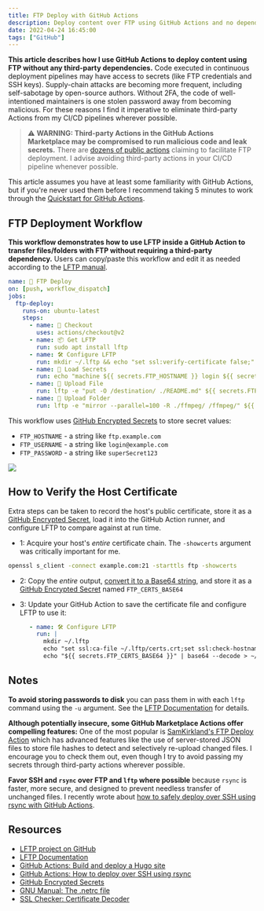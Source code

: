 ```yaml
---
title: FTP Deploy with GitHub Actions
description: Deploy content over FTP using GitHub Actions and no dependencies
date: 2022-04-24 16:45:00
tags: ["GitHub"]
---
```




**This article describes how I use GitHub Actions to deploy content using FTP without any third-party dependencies.** Code executed in continuous deployment pipelines may have access to secrets (like FTP credentials and SSH keys). Supply-chain attacks are becoming more frequent, including self-sabotage by open-source authors. Without 2FA, the code of well-intentioned maintainers is one stolen password away from becoming malicious. For these reasons I find it imperative to eliminate third-party Actions from my CI/CD pipelines wherever possible.

> ⚠️ **WARNING: Third-party Actions in the GitHub Actions Marketplace may be compromised to run malicious code and leak secrets.** There are [dozens of public actions](https://github.com/marketplace?category=&query=ftp+sort%3Apopularity-desc&type=actions) claiming to facilitate FTP deployment. I advise avoiding third-party actions in your CI/CD pipeline whenever possible.

This article assumes you have at least some familiarity with GitHub Actions, but if you're never used them before I recommend taking 5 minutes to work through the [Quickstart for GitHub Actions](https://docs.github.com/en/actions/quickstart).

## FTP Deployment Workflow
**This workflow demonstrates how to use LFTP inside a GitHub Action to transfer files/folders with FTP without requiring a third-party dependency.** Users can copy/paste this workflow and edit it as needed according to the [LFTP manual](https://lftp.yar.ru/lftp-man.html).

```yaml
name: 🚀 FTP Deploy
on: [push, workflow_dispatch]
jobs:
  ftp-deploy:
    runs-on: ubuntu-latest
    steps:
      - name: 🛒 Checkout
        uses: actions/checkout@v2
      - name: 📦 Get LFTP
        run: sudo apt install lftp
      - name: 🛠️ Configure LFTP
        run: mkdir ~/.lftp && echo "set ssl:verify-certificate false;" >> ~/.lftp/rc
      - name: 🔑 Load Secrets
        run: echo "machine ${{ secrets.FTP_HOSTNAME }} login ${{ secrets.FTP_USERNAME }} password ${{ secrets.FTP_PASSWORD }}" > ~/.netrc
      - name: 📄 Upload File
        run: lftp -e "put -O /destination/ ./README.md" ${{ secrets.FTP_HOSTNAME }}
      - name: 📁 Upload Folder
        run: lftp -e "mirror --parallel=100 -R ./ffmpeg/ /ffmpeg/" ${{ secrets.FTP_HOSTNAME }}
```

This workflow uses [GitHub Encrypted Secrets](https://docs.github.com/en/actions/security-guides/encrypted-secrets) to store secret values:

* `FTP_HOSTNAME` - a string like `ftp.example.com`
* `FTP_USERNAME` - a string like `login@example.com`
* `FTP_PASSWORD` - a string like `superSecret123`

<img src="https://swharden.com/static/2022/04/24/github-actions-ftp.jpg" class="d-block border shadow my-5 mx-auto" />

## How to Verify the Host Certificate

Extra steps can be taken to record the host's public certificate, store it as a [GitHub Encrypted Secret](https://docs.github.com/en/actions/security-guides/encrypted-secrets), load it into the GitHub Action runner, and configure LFTP to compare against at run time.

* 1: Acquire your host's _entire_ certificate chain. The `-showcerts` argument was critically important for me.

```bash
openssl s_client -connect example.com:21 -starttls ftp -showcerts
```

* 2: Copy the _entire_ output, [convert it to a Base64 string](https://emn178.github.io/online-tools/base64_encode.html), and store it as a [GitHub Encrypted Secret](https://docs.github.com/en/actions/security-guides/encrypted-secrets) named `FTP_CERTS_BASE64`

* 3: Update your GitHub Action to save the certificate file and configure LFTP to use it:

```yaml
      - name: 🛠️ Configure LFTP
        run: |
          mkdir ~/.lftp
          echo "set ssl:ca-file ~/.lftp/certs.crt;set ssl:check-hostname no;" >> ~/.lftp/rc
          echo "${{ secrets.FTP_CERTS_BASE64 }}" | base64 --decode > ~/.lftp/certs.crt
```

## Notes

**To avoid storing passwords to disk** you can pass them in with each `lftp` command using the `-u` argument. See the [LFTP Documentation](https://lftp.yar.ru/lftp-man.html) for details.

**Although potentially insecure, some GitHub Marketplace Actions offer compelling features:** One of the most popular is [SamKirkland's FTP Deploy Action](https://github.com/SamKirkland/FTP-Deploy-Action) which has advanced features like the use of server-stored JSON files to store file hashes to detect and selectively re-upload changed files. I encourage you to check them out, even though I try to avoid passing my secrets through third-party actions wherever possible.

**Favor SSH and `rsync` over FTP and `lftp` where possible** because `rsync` is faster, more secure, and designed to prevent needless transfer of unchanged files. I recently wrote about [how to safely deploy over SSH using rsync with GitHub Actions](https://swharden.com/blog/2022-03-20-github-actions-hugo/).

## Resources
* [LFTP project on GitHub](https://github.com/lavv17/lftp)
* [LFTP Documentation](https://lftp.yar.ru/lftp-man.html)
* [GitHub Actions: Build and deploy a Hugo site](https://swharden.com/blog/2022-03-20-github-actions-hugo/)
* [GitHub Actions: How to deploy over SSH using rsync](https://swharden.com/blog/2022-03-20-github-actions-hugo/)
* [GitHub Encrypted Secrets](https://docs.github.com/en/actions/security-guides/encrypted-secrets)
* [GNU Manual: The .netrc file](https://www.gnu.org/software/inetutils/manual/html_node/The-_002enetrc-file.html)
* [SSL Checker: Certificate Decoder](https://www.sslchecker.com/certdecoder)